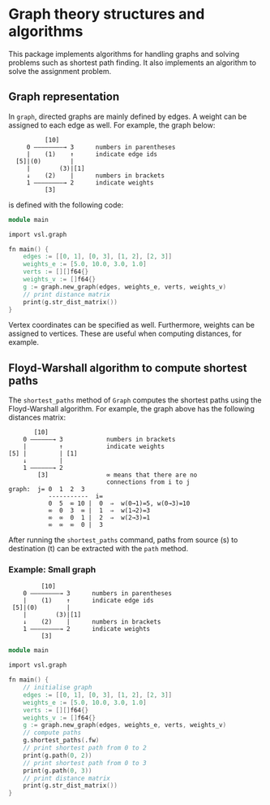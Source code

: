 # Graph theory structures and algorithms

This package implements algorithms for handling graphs and solving problems such as shortest path
finding. It also implements an algorithm to solve the assignment problem.

## Graph representation

In `graph`, directed graphs are mainly defined by edges. A weight can be assigned to each edge as
well. For example, the graph below:

```
          [10]
     0 ––––––––→ 3      numbers in parentheses
     |    (1)    ↑      indicate edge ids
  [5]|(0)        |
     |        (3)|[1]
     ↓    (2)    |      numbers in brackets
     1 ––––––––→ 2      indicate weights
          [3]
```

is defined with the following code:

```v
module main

import vsl.graph

fn main() {
	edges := [[0, 1], [0, 3], [1, 2], [2, 3]]
	weights_e := [5.0, 10.0, 3.0, 1.0]
	verts := [][]f64{}
	weights_v := []f64{}
	g := graph.new_graph(edges, weights_e, verts, weights_v)
	// print distance matrix
	print(g.str_dist_matrix())
}
```

Vertex coordinates can be specified as well. Furthermore, weights can be assigned to vertices. These
are useful when computing distances, for example.

## Floyd-Warshall algorithm to compute shortest paths

The `shortest_paths` method of `Graph` computes the shortest paths using the Floyd-Warshall
algorithm. For example, the graph above has the following distances matrix:

```
       [10]
    0 ––––––→ 3            numbers in brackets
    |         ↑            indicate weights
[5] |         | [1]
    ↓         |
    1 ––––––→ 2
        [3]                ∞ means that there are no
                           connections from i to j
graph:  j= 0  1  2  3
           -----------  i=
           0  5  ∞ 10 |  0  ⇒  w(0→1)=5, w(0→3)=10
           ∞  0  3  ∞ |  1  ⇒  w(1→2)=3
           ∞  ∞  0  1 |  2  ⇒  w(2→3)=1
           ∞  ∞  ∞  0 |  3
```

After running the `shortest_paths` command,
paths from source (s) to destination (t) can be extracted
with the `path` method.

### Example: Small graph

```
         [10]
    0 ––––––––→ 3      numbers in parentheses
    |    (1)    ↑      indicate edge ids
 [5]|(0)        |
    |        (3)|[1]
    ↓    (2)    |      numbers in brackets
    1 ––––––––→ 2      indicate weights
         [3]
```

```v
module main

import vsl.graph

fn main() {
	// initialise graph
	edges := [[0, 1], [0, 3], [1, 2], [2, 3]]
	weights_e := [5.0, 10.0, 3.0, 1.0]
	verts := [][]f64{}
	weights_v := []f64{}
	g := graph.new_graph(edges, weights_e, verts, weights_v)
	// compute paths
	g.shortest_paths(.fw)
	// print shortest path from 0 to 2
	print(g.path(0, 2))
	// print shortest path from 0 to 3
	print(g.path(0, 3))
	// print distance matrix
	print(g.str_dist_matrix())
}
```
